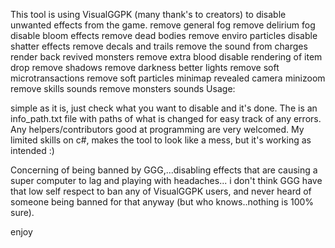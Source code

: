 This tool is using VisualGGPK (many thank's to creators) to disable unwanted effects from the game.
remove general fog
remove delirium fog
disable bloom effects
remove dead bodies
remove enviro particles
disable shatter effects
remove decals and trails
remove the sound from charges
render back revived monsters
remove extra blood
disable rendering of item drop
remove shadows
remove darkness
better lights
remove soft microtransactions
remove soft particles
minimap revealed
camera minizoom
remove skills sounds
remove monsters sounds
Usage:

simple as it is, just check what you want to disable and it's done. The is an info_path.txt file with paths of what 
is changed for easy track of any errors. Any helpers/contributors good at programming are very welcomed. My limited skills on c#, makes the tool to look like a mess, 
but it's working as intended :)

Concerning of being banned by GGG,...disabling effects that are causing a super computer to lag and playing with headaches...
i don't think GGG have that low self respect to ban any of VisualGGPK users, and never heard of someone being banned for that anyway 
(but who knows..nothing is 100% sure).

enjoy

